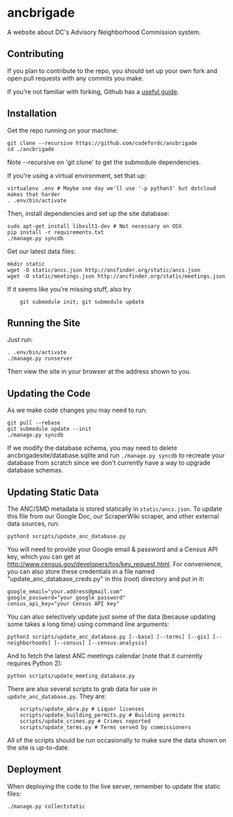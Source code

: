 ancbrigade
==========

A website about DC's Advisory Neighborhood Commission system.

Contributing
------------

If you plan to contribute to the repo, you should set up your own fork and open pull requests with any commits you make. 

If you're not familiar with forking, Github has a [useful guide](https://help.github.com/articles/fork-a-repo).

Installation
------------

Get the repo running on your machine:

	git clone --recursive https://github.com/codefordc/ancbrigade
	cd ./ancbrigade

Note --recursive on 'git clone' to get the submodule dependencies.

If you're using a virtual environment, set that up:

	virtualenv .env # Maybe one day we'll use '-p python3' but dotcloud makes that harder
	. .env/bin/activate

Then, install dependencies and set up the site database:

	sudo apt-get install libxslt1-dev # Not necessary on OSX
	pip install -r requirements.txt
	./manage.py syncdb

Get our latest data files:

	mkdir static
	wget -O static/ancs.json http://ancfinder.org/static/ancs.json
	wget -O static/meetings.json http://ancfinder.org/static/meetings.json
	
If it seems like you're missing stuff, also try
        
        git submodule init; git submodule update

Running the Site
----------------

Just run:

	. .env/bin/activate
	./manage.py runserver
	
Then view the site in your browser at the address shown to you.

Updating the Code
-----------------

As we make code changes you may need to run:

	git pull --rebase
	git submodule update --init
	./manage.py syncdb

If we modify the database schema, you may need to delete ancbrigadesite/database.sqlite and run `./manage.py syncdb` to recreate your database from scratch since we don't currently have a way to upgrade database schemas.

Updating Static Data
--------------------

The ANC/SMD metadata is stored statically in `static/ancs.json`. To update this file
from our Google Doc, our ScraperWiki scraper, and other external data sources, run:

	python3 scripts/update_anc_database.py

You will need to provide your Google email & password and a Census API key, which you can get at http://www.census.gov/developers/tos/key_request.html. For convenience, you can also store these credentials in a file named "update_anc_database_creds.py" in this (root) directory and put in it:

	google_email="your.address@gmail.com"
	google_password="your google password"
	census_api_key="your Census API key"

You can also selectively update just some of the data (because updating some takes a long time) using command line arguments:
	
	python3 scripts/update_anc_database.py [--base] [--terms] [--gis] [--neighborhoods] [--census] [--census-analysis]

And to fetch the latest ANC meetings calendar (note that it currently requires Python 2):
	
	python scripts/update_meeting_database.py

There are also several scripts to grab data for use in `update_anc_database.py`. They are:

        scripts/update_abra.py # Liquor licenses
        scripts/update_building_permits.py # Building permits
        scripts/update_crimes.py # Crimes reported
        scripts/update_terms.py # Terms served by commissioners

All of the scripts should be run occasionally to make sure the data shown on the site is up-to-date.

Deployment
----------

When deploying the code to the live server, remember to update the static files:

	./manage.py collectstatic

	
